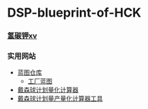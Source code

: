 # DSP-blueprint-of-HCK

### <a href="https://space.bilibili.com/397260674">氢碳钾xv</a><br />

### 实用网站
- <a href="https://github.com/DSPBluePrints">蓝图仓库</a><br />
  - <a href="https://github.com/DSPBluePrints/FactoryBluePrints">工厂蓝图</a><br />
- <a href="https://dsp-calc.pro/">戴森球计划量化计算器</a><br />
- <a href="https://www.svlik.com/t/dsq/">戴森球计划量产量化计算器工具</a><br />

